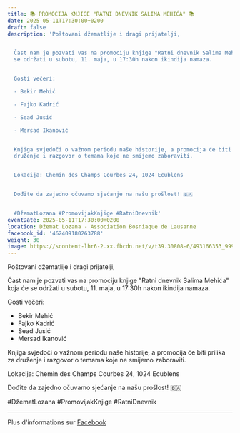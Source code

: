```yaml
---
title: 📚 PROMOCIJA KNJIGE "RATNI DNEVNIK SALIMA MEHIĆA" 📚
date: 2025-05-11T17:30:00+0200
draft: false
description: 'Poštovani džematlije i dragi prijatelji,


  Čast nam je pozvati vas na promociju knjige "Ratni dnevnik Salima Mehića" koja će
  se održati u subotu, 11. maja, u 17:30h nakon ikindija namaza.


  Gosti večeri:

  - Bekir Mehić

  - Fajko Kadrić

  - Sead Jusić

  - Mersad Ikanović


  Knjiga svjedoči o važnom periodu naše historije, a promocija će biti prilika za
  druženje i razgovor o temama koje ne smijemo zaboraviti.


  Lokacija: Chemin des Champs Courbes 24, 1024 Ecublens


  Dođite da zajedno očuvamo sjećanje na našu prošlost! 🇧🇦


  #DžematLozana #PromovijakKnjige #RatniDnevnik'
eventDate: 2025-05-11T17:30:00+0200
location: Džemat Lozana - Association Bosniaque de Lausanne
facebook_id: '462409180263788'
weight: 30
image: https://scontent-lhr6-2.xx.fbcdn.net/v/t39.30808-6/493166353_999821285611804_7329147311345463896_n.jpg?_nc_cat=100&ccb=1-7&_nc_sid=9e60e4&_nc_ohc=dF7NkeoXfFIQ7kNvwEpmlDw&_nc_oc=AdnfRSLIqCTRIqzI96ZiWf31mj8PabFSnk6UKLhTGyqZPHz_WcHtYYZQPmsZRgvAhMM&_nc_zt=23&_nc_ht=scontent-lhr6-2.xx&edm=ABTKTjYEAAAA&_nc_gid=RLDLjn2tqCpdgaw52d0Gkg&oh=00_AfZaYsubjJjcv_fQNT4juJpCN6nUrd5b_IVJk-v7Om2t7Q&oe=68C6D411
---
```


Poštovani džematlije i dragi prijatelji,

Čast nam je pozvati vas na promociju knjige "Ratni dnevnik Salima Mehića" koja će se održati u subotu, 11. maja, u 17:30h nakon ikindija namaza.

Gosti večeri:
- Bekir Mehić
- Fajko Kadrić
- Sead Jusić
- Mersad Ikanović

Knjiga svjedoči o važnom periodu naše historije, a promocija će biti prilika za druženje i razgovor o temama koje ne smijemo zaboraviti.

Lokacija: Chemin des Champs Courbes 24, 1024 Ecublens

Dođite da zajedno očuvamo sjećanje na našu prošlost! 🇧🇦

#DžematLozana #PromovijakKnjige #RatniDnevnik

---

Plus d'informations sur [Facebook](https://facebook.com/events/462409180263788)